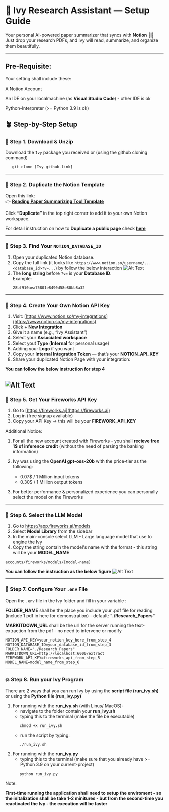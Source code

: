 # 🌸 Ivy Research Assistant — Setup Guide

Your personal AI-powered paper summarizer that syncs with **Notion** 🧠✨  
Just drop your research PDFs, and Ivy will read, summarize, and organize them beautifully.

---

## Pre-Requisite:
Your setting shall include these:

A Notion Account

An IDE on your localmachine (as **Visual Studio Code**) - other IDE is ok

Python-Interpreter (>= Python 3.9 is ok)



## 🪴 Step-by-Step Setup

### **🩵 Step 1. Download & Unzip**
Download the `Ivy` package you received or (using the github cloning command)
```
   git clone [Ivy-github-link]
```

---

### **📘 Step 2. Duplicate the Notion Template**
Open this link:  
👉 [**Reading Paper Summarizing Tool Template**](https://dattrantienhust.notion.site/reading-paper-summarizing-tool)

Click **“Duplicate”** in the top right corner to add it to your own Notion workspace.

For detail instruction on how to **Duplicate a public page** check [**here**](https://www.notion.com/help/duplicate-public-pages)

---

### **🧭 Step 3. Find Your `NOTION_DATABASE_ID`**
1. Open your duplicated Notion database.  
2. Copy the full link (it looks like `https://www.notion.so/username/...<database_id>?v=...`) by follow the below interaction 
![Alt Text](copy_DB.gif)
3. The **long string** before `?v=` is your **Database ID**.  
   Example:  
   ```
   28bf910aea75801e8490d58e80bb8a32
   ```

---

### **🔑 Step 4. Create Your Own Notion API Key**
1. Visit: [https://www.notion.so/my-integrations](https://www.notion.so/my-integrations)  
2. Click **+ New Integration**  
3. Give it a name (e.g., “Ivy Assistant”)  
4. Select your **Associated workspace**
5. Select yout **Type** (**Internal** for personal usage)
6. Adding your **Logo** if you want
4. Copy your **Internal Integration Token** — that’s your **NOTION_API_KEY**  
5. Share your duplicated Notion Page with your integration:

**You can follow the below instruction for step 4**

![Alt Text](Integration.gif)
---

### **🧬 Step 5. Get Your Fireworks API Key**
1. Go to [https://fireworks.ai](https://fireworks.ai)  
2. Log in (free signup available)  
3. Copy your API Key → this will be your **FIREWORK_API_KEY**

Additional Notice:
1. For all the new account created with Fireworks - you shall **recieve free 1$ of inference credit** (without the need of parsing the banking information)
2. Ivy was using the **OpenAI gpt-oss-20b** with the price-tier as the following:
   - 0.07$ / 1 Million input tokens
   - 0.30$ / 1 Million output tokens

3. For better performance & personalized experience you can personally select the model on the Fireworks
---

### **📂 Step 6. Select the LLM Model**
1. Go to https://app.fireworks.ai/models
2. Select **Model Library** from the sidebar
3. In the main-console select LLM - Large language model that use to engine the Ivy
4. Copy the string contain the model's name with the format - this string will be your **MODEL_NAME**
```
accounts/fireworks/models/[model-name]
```
**You can follow the instruction as the below figure**
![Alt Text](model-selection.gif)

---

### **📂 Step 7. Configure Your `.env` File**
Open the `.env` file in the Ivy folder and fill in your variable :

**FOLDER_NAME** shall be the place you include your .pdf file for reading (include 1 pdf in here for demonstration) - default: **"./Research_Papers"**

**MARKITDOWN_URL** shall be the url for the server running the text-extraction from the pdf - no need to intervene or modify

```env
NOTION_API_KEY=your_notion_key_here_from_step_4
NOTION_DATABASE_ID=your_database_id_from_step_3
FOLDER_NAME="./Research_Papers" 
MARKITDOWN_URL=http://localhost:6000/extract
FIREWORK_API_KEY=fireworks_api_from_step_5
MODEL_NAME=model_name_from_step_6
```

---
### **💥 Step 8. Run your Ivy Program**

There are 2 ways that you can run Ivy by using the **script file (run_ivy.sh)** or using the **Python file (run_ivy.py)**
1. For running with the **run_ivy.sh** (with Linus/ MacOS):
   - navigate to the folder contain your **run_ivy.sh**
   - typing this to the terminal (make the file be executable)
   ```
      chmod +x run_ivy.sh
   ```
   - run the script by typing:
   ```
      ./run_ivy.sh
   ```
2. For running with the **run_ivy.py**
   - typing this to the terminal (make sure that you already have >= Python 3.9 on your current-project)
   ```
      python run_ivy.py
   ```
Note:
   
   **First-time running the application shall need to setup the enviroment - so the initalization shall be take 1-2 minitures - but from the second-time you reactivated the Ivy - the execution will be faster**